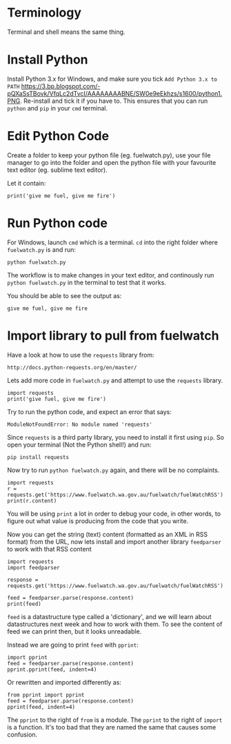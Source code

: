 Terminology
===========

Terminal and shell means the same thing.

Install Python
==============

Install Python 3.x for Windows, and make sure you tick `Add Python 3.x to PATH` https://3.bp.blogspot.com/-pQXaSsTBovk/VfqLc2dTvcI/AAAAAAAABNE/SW0e9eEkhzs/s1600/python1.PNG. Re-install and tick it if you have to. This ensures that you can run `python` and `pip` in your `cmd` terminal.

Edit Python Code
================

Create a folder to keep your python file (eg. fuelwatch.py), use your file manager to go into the folder and open the python file with your favourite text editor (eg. sublime text editor).

Let it contain:

    print('give me fuel, give me fire')

Run Python code
===============

For Windows, launch `cmd` which is a terminal. `cd` into the right folder where `fuelwatch.py` is and run:

    python fuelwatch.py

The workflow is to make changes in your text editor, and continously run `python fuelwatch.py` in the terminal to test that it works.

You should be able to see the output as:

    give me fuel, give me fire

Import library to pull from fuelwatch
=====================================

Have a look at how to use the `requests` library from:

    http://docs.python-requests.org/en/master/

Lets add more code in `fuelwatch.py` and attempt to use the `requests` library.

    import requests
    print('give fuel, give me fire')

Try to run the python code, and expect an error that says:

    ModuleNotFoundError: No module named 'requests'

Since `requests` is a third party library, you need to install it first using `pip`. So open your terminal (Not the Python shell!) and run:

    pip install requests

Now try to run `python fuelwatch.py` again, and there will be no complaints.

    import requests
    r = requests.get('https://www.fuelwatch.wa.gov.au/fuelwatch/fuelWatchRSS')
    print(r.content)

You will be using `print` a lot in order to debug your code, in other words, to figure out what value is producing from the code that you write.

Now you can get the string (text) content (formatted as an XML in RSS format) from the URL, now lets install and import another library `feedparser` to work with that RSS content

    import requests
    import feedparser

    response = requests.get('https://www.fuelwatch.wa.gov.au/fuelwatch/fuelWatchRSS')

    feed = feedparser.parse(response.content)
    print(feed)

`feed` is a datastructure type called a 'dictionary', and we will learn about datastructures next week and how to work with them. To see the content of feed we can print then, but it looks unreadable.

Instead we are going to print `feed` with `pprint`:

    import pprint
    feed = feedparser.parse(response.content)
    pprint.pprint(feed, indent=4)

Or rewritten and imported differently as:

    from pprint import pprint
    feed = feedparser.parse(response.content)
    pprint(feed, indent=4)

The `pprint` to the right of `from` is a module. The `pprint` to the right of `import` is a function. It's too bad that they are named the same that causes some confusion.
